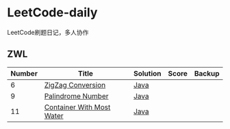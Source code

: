 # LeetCode-daily
LeetCode刷题日记，多人协作

## ZWL

|Number|    Title   |Solution|Score|Backup
|---|-------------| ----- |----|---------|
|6|[ZigZag Conversion](https://leetcode.com/problems/zigzag-conversion/)|[Java](ZWL/Leetcode6.Z字形变换.md)
|9|[Palindrome Number](https://leetcode.com/problems/palindrome-number/)| [Java](ZWL/LeetCode9.回文数.md)
|11|[Container With Most Water](https://leetcode.com/problems/container-with-most-water/)| [Java](ZWL/LeetCode11.盛最多水的容器.md)
